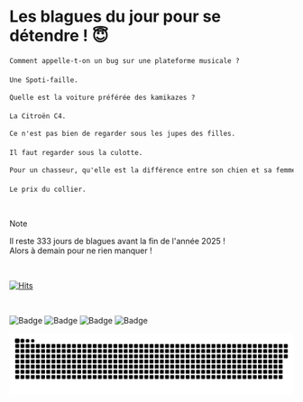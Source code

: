 
<h1>Les blagues du jour pour se détendre ! 😇</h1>

```diff
Comment appelle-t-on un bug sur une plateforme musicale ?

Une Spoti-faille.
```

```diff
Quelle est la voiture préférée des kamikazes ?

La Citroën C4.
```

```diff
Ce n'est pas bien de regarder sous les jupes des filles.

Il faut regarder sous la culotte.
```

```diff
Pour un chasseur, qu'elle est la différence entre son chien et sa femme ?

Le prix du collier.
```

<br/>

> [!NOTE]
> Il reste 333 jours de blagues avant la fin de l'année 2025 ! <br/>
> Alors à demain pour ne rien manquer !

<br/>


[![Hits](https://hits.seeyoufarm.com/api/count/incr/badge.svg?url=https%3A%2F%2Fgithub.com%2FClems02%2Fhit-counter&count_bg=%23003E80&title_bg=%235C9FE1&icon=powershell.svg&icon_color=%23FFFFFF&title=Visite&edge_flat=false)](https://hits.seeyoufarm.com)


<br/>


![Badge](https://img.shields.io/badge/Last%20updated%20on-white?style=for-the-badge&logo=clockify)   ![Badge](https://img.shields.io/badge/02/02-white?style=for-the-badge) ![Badge](https://img.shields.io/badge/at-white?style=for-the-badge) ![Badge](https://img.shields.io/badge/02:57-white?style=for-the-badge)


<p align="center">
 <img width="1000" src="assets/github-snake.svg" alt="snake"/>
</p>
